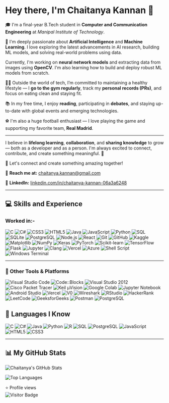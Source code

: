 # Hey there, I'm Chaitanya Kannan 👋  

🎓 I'm a final-year B.Tech student in **Computer and Communication Engineering** at *Manipal Institute of Technology*.

🤖 I'm deeply passionate about **Artificial Intelligence** and **Machine Learning**. I love exploring the latest advancements in AI research, building ML models, and solving real-world problems using data.

Currently, I'm working on **neural network models** and extracting data from images using **OpenCV**. I'm also learning how to build and deploy robust ML models from scratch.

🏋️‍♂️ Outside the world of tech, I’m committed to maintaining a healthy lifestyle — I **go to the gym regularly**, track my **personal records (PRs)**, and focus on eating clean and staying fit.

📚 In my free time, I enjoy **reading**, participating in **debates**, and staying up-to-date with global events and emerging technologies.

⚽ I'm also a huge football enthusiast — I love playing the game and supporting my favorite team, **Real Madrid**.


---
I believe in **lifelong learning**, **collaboration**, and **sharing knowledge** to grow — both as a developer and as a person. I'm always excited to connect, contribute, and create something meaningful. 🚀

💬 Let's connect and create something amazing together!

📧 **Reach me at:** [chaitanya.kannan@gmail.com](mailto:chaitanya.kannan@gmail.com)

🔗 **LinkedIn:** [linkedin.com/in/chaitanya-kannan-06a3a6248](https://www.linkedin.com/in/chaitanya-kannan-06a3a6248)

---

## 💻 Skills and Experience

### Worked in:-

![C](https://img.shields.io/badge/C-blue?style=for-the-badge&logo=c) 
![C#](https://img.shields.io/badge/C%23-239120?style=for-the-badge&logo=c-sharp&logoColor=white) 
![CSS3](https://img.shields.io/badge/CSS3-1572B6?style=for-the-badge&logo=css3&logoColor=white) 
![HTML5](https://img.shields.io/badge/HTML5-E34F26?style=for-the-badge&logo=html5&logoColor=white) 
![Java](https://img.shields.io/badge/Java-ED8B00?style=for-the-badge&logo=java&logoColor=white) 
![JavaScript](https://img.shields.io/badge/JavaScript-F7DF1E?style=for-the-badge&logo=javascript&logoColor=black) 
![Python](https://img.shields.io/badge/Python-3776AB?style=for-the-badge&logo=python&logoColor=white) 
![SQL](https://img.shields.io/badge/SQL-4479A1?style=for-the-badge&logo=postgresql&logoColor=white) 
![SQLite](https://img.shields.io/badge/SQLite-003B57?style=for-the-badge&logo=sqlite&logoColor=white) 
![PostgreSQL](https://img.shields.io/badge/PostgreSQL-4169E1?style=for-the-badge&logo=postgresql&logoColor=white) 
![Node.js](https://img.shields.io/badge/Node.js-339933?style=for-the-badge&logo=nodedotjs&logoColor=white) 
![React](https://img.shields.io/badge/React-20232A?style=for-the-badge&logo=react&logoColor=61DAFB) 
![Git](https://img.shields.io/badge/Git-F05032?style=for-the-badge&logo=git&logoColor=white) 
![GitHub](https://img.shields.io/badge/GitHub-181717?style=for-the-badge&logo=github) 
![Kaggle](https://img.shields.io/badge/Kaggle-20BEFF?style=for-the-badge&logo=kaggle&logoColor=white) 
![Matplotlib](https://img.shields.io/badge/Matplotlib-11557C?style=for-the-badge&logo=matplotlib&logoColor=white) 
![NumPy](https://img.shields.io/badge/NumPy-013243?style=for-the-badge&logo=numpy&logoColor=white) 
![Keras](https://img.shields.io/badge/Keras-D00000?style=for-the-badge&logo=keras&logoColor=white) 
![PyTorch](https://img.shields.io/badge/PyTorch-EE4C2C?style=for-the-badge&logo=pytorch&logoColor=white) 
![Scikit-learn](https://img.shields.io/badge/Scikit--learn-F7931E?style=for-the-badge&logo=scikit-learn&logoColor=white) 
![TensorFlow](https://img.shields.io/badge/TensorFlow-FF6F00?style=for-the-badge&logo=tensorflow&logoColor=white) 
![Flask](https://img.shields.io/badge/Flask-000000?style=for-the-badge&logo=flask&logoColor=white) 
![Jupyter](https://img.shields.io/badge/Jupyter-F37626?style=for-the-badge&logo=jupyter&logoColor=white) 
![Clang](https://img.shields.io/badge/Clang-262D3A?style=for-the-badge&logo=clang&logoColor=white) 
![Vercel](https://img.shields.io/badge/Vercel-000000?style=for-the-badge&logo=vercel&logoColor=white) 
![Azure](https://img.shields.io/badge/Azure-0078D4?style=for-the-badge&logo=microsoftazure&logoColor=white) 
![Shell Script](https://img.shields.io/badge/Shell_Script-4EAA25?style=for-the-badge&logo=gnu-bash&logoColor=white) 
![Windows Terminal](https://img.shields.io/badge/Windows%20Terminal-4D4D4D?style=for-the-badge&logo=windows-terminal&logoColor=white)  

---

### 🧰 Other Tools & Platforms
![Visual Studio Code](https://img.shields.io/badge/VSCode-007ACC?style=for-the-badge&logo=visual-studio-code&logoColor=white) 
![Code::Blocks](https://img.shields.io/badge/Code::Blocks-000000?style=for-the-badge&logo=codeblocks&logoColor=white) 
![Visual Studio 2012](https://img.shields.io/badge/Visual_Studio_2012-5C2D91?style=for-the-badge&logo=visualstudio&logoColor=white) 
![Cisco Packet Tracer](https://img.shields.io/badge/Cisco_Packet_Tracer-1BA0D7?style=for-the-badge&logo=cisco&logoColor=white) 
![Keil µVision](https://img.shields.io/badge/Keil_uVision-0078D4?style=for-the-badge&logo=keil&logoColor=white) 
![Google Colab](https://img.shields.io/badge/Google_Colab-F9AB00?style=for-the-badge&logo=googlecolab&logoColor=white) 
![Jupyter Notebook](https://img.shields.io/badge/Jupyter_Notebook-F37626?style=for-the-badge&logo=jupyter&logoColor=white) 
![Android Studio](https://img.shields.io/badge/Android_Studio-3DDC84?style=for-the-badge&logo=android-studio&logoColor=white) 
![Vercel](https://img.shields.io/badge/Vercel-000000?style=for-the-badge&logo=vercel&logoColor=white) 
![V0](https://img.shields.io/badge/V0-000000?style=for-the-badge&logo=data:image/svg+xml;base64...) 
![Wireshark](https://img.shields.io/badge/Wireshark-1679A7?style=for-the-badge&logo=wireshark&logoColor=white) 
![RStudio](https://img.shields.io/badge/RStudio-75AADB?style=for-the-badge&logo=rstudio&logoColor=white) 
![HackerRank](https://img.shields.io/badge/HackerRank-2EC866?style=for-the-badge&logo=HackerRank&logoColor=white) 
![LeetCode](https://img.shields.io/badge/LeetCode-FFA116?style=for-the-badge&logo=LeetCode&logoColor=black) 
![GeeksforGeeks](https://img.shields.io/badge/GeeksforGeeks-2F8D46?style=for-the-badge&logo=GeeksforGeeks&logoColor=white)
![Postman](https://img.shields.io/badge/Postman-FF6C37?style=for-the-badge&logo=postman&logoColor=white) 
![PostgreSQL](https://img.shields.io/badge/PostgreSQL-4169E1?style=for-the-badge&logo=postgresql&logoColor=white)              

## 🧠 Languages I Know

![C](https://img.shields.io/badge/C-00599C?style=for-the-badge&logo=c&logoColor=white) 
![C#](https://img.shields.io/badge/C%23-239120?style=for-the-badge&logo=c-sharp&logoColor=white) 
![Java](https://img.shields.io/badge/Java-ED8B00?style=for-the-badge&logo=java&logoColor=white) 
![Python](https://img.shields.io/badge/Python-3776AB?style=for-the-badge&logo=python&logoColor=white) 
![R](https://img.shields.io/badge/R-276DC3?style=for-the-badge&logo=r&logoColor=white) 
![SQL](https://img.shields.io/badge/SQL-4479A1?style=for-the-badge&logo=sqlite&logoColor=white) 
![PostgreSQL](https://img.shields.io/badge/PostgreSQL-4169E1?style=for-the-badge&logo=postgresql&logoColor=white) 
![JavaScript](https://img.shields.io/badge/JavaScript-F7DF1E?style=for-the-badge&logo=javascript&logoColor=black) 
![HTML5](https://img.shields.io/badge/HTML5-E34F26?style=for-the-badge&logo=html5&logoColor=white) 
![CSS3](https://img.shields.io/badge/CSS3-1572B6?style=for-the-badge&logo=css3&logoColor=white)  

---

## 📊 My GitHub Stats

![Chaitanya's GitHub Stats](https://github-readme-stats.vercel.app/api?username=Ck243414&show_icons=true&theme=tokyonight&cache_seconds=0)  

![Top Languages](https://github-readme-stats.vercel.app/api/top-langs/?username=Ck243414&layout=compact&theme=tokyonight&cache_seconds=0)

⭐ Profile views  
![Visitor Badge](https://komarev.com/ghpvc/?username=Ck243414&color=blueviolet)
